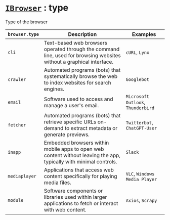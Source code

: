 # [`IBrowser`](/api/main/get-browser.md) : type

Type of the browser

| `browser.type` | Description | Examples |
|-|-|-|
| `cli` | Text-based web browsers operated through the command line, used for browsing websites without a graphical interface. |`cURL`, `Lynx` |
| `crawler`  | Automated programs (bots) that systematically browse the web to index websites for search engines. | `Googlebot` |
| `email` | Software used to access and manage a user's email. | `Microsoft Outlook`, `Thunderbird` |
| `fetcher` | Automated programs (bots) that retrieve specific URLs on-demand to extract metadata or generate previews. | `Twitterbot`, `ChatGPT-User`  |
| `inapp` | Embedded browsers within mobile apps to open web content without leaving the app, typically with minimal controls. | `Slack` |
| `mediaplayer`  | Applications that access web content specifically for playing media files. | `VLC`, `Windows Media Player` |
| `module` | Software components or libraries used within larger applications to fetch or interact with web content. | `Axios`, `Scrapy` |